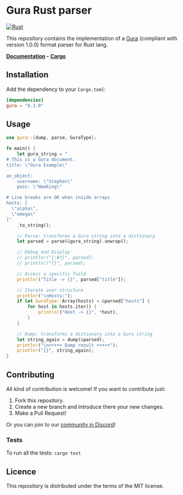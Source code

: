 # Gura Rust parser

[![Rust](https://github.com/gura-conf/gura-rs-parser/actions/workflows/rust.yml/badge.svg?branch=main)](https://github.com/gura-conf/gura-rs-parser/actions/workflows/rust.yml)

This repository contains the implementation of a [Gura][gura] (compliant with version 1.0.0) format parser for Rust lang.

**[Documentation](https://docs.rs/gura/) -**
**[Cargo](https://crates.io/crates/gura)**


## Installation

Add the dependency to your `Cargo.toml`:

```toml
[dependencies]
gura = "0.1.0"
```


## Usage

```rust
use gura::{dump, parse, GuraType};

fn main() {
    let gura_string = "
# This is a Gura document.
title: \"Gura Example\"

an_object:
    username: \"Stephen\"
    pass: \"Hawking\"

# Line breaks are OK when inside arrays
hosts: [
  \"alpha\",
  \"omega\"
]"
    .to_string();

    // Parse: transforms a Gura string into a dictionary
    let parsed = parse(&gura_string).unwrap();

    // Debug and Display
    // println!("{:#?}", parsed);
    // println!("{}", parsed);

    // Access a specific field
    println!("Title -> {}", parsed["title"]);

    // Iterate over structure
    println!("\nHosts:");
    if let GuraType::Array(hosts) = &parsed["hosts"] {
        for host in hosts.iter() {
            println!("Host -> {}", *host);
        }
    }

    // Dump: transforms a dictionary into a Gura string
    let string_again = dump(&parsed);
    println!("\n+++++ Dump result +++++");
    println!("{}", string_again);
}
```


## Contributing

All kind of contribution is welcome! If you want to contribute just:

1. Fork this repository.
1. Create a new branch and introduce there your new changes.
1. Make a Pull Request!

Or you can join to our [community in Discord][discord-server]!


### Tests

To run all the tests: `cargo test`


## Licence

This repository is distributed under the terms of the MIT license.


[gura]: https://github.com/gura-conf/gura
[discord-server]: https://discord.gg/Qs5AXPQpKd
